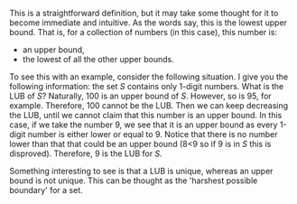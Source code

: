 This is a straightforward definition, but it may take some thought for it to become immediate and intuitive. As the words say, this is the lowest upper bound. That is, for a collection of numbers (in this case), this number is:
- an upper bound,
- the lowest of all the other upper bounds.

To see this with an example, consider the following situation. I give you the following information: the set $S$ contains only 1-digit numbers. What is the LUB of $S$?
Naturally, 100 is an upper bound of $S$. However, so is 95, for example. Therefore, 100 cannot be the LUB. Then we can keep decreasing the LUB, until we cannot claim that this number is an upper bound. In this case, if we take the number 9, we see that it is an upper bound as every 1-digit number is either lower or equal to 9. Notice that there is no number lower than that that could be an upper bound (8<9 so if 9 is in $S$ this is disproved). Therefore, 9 is the LUB for $S$. 

Something interesting to see is that a LUB is unique, whereas an upper bound is not unique. This can be thought as the 'harshest possible boundary' for a set. 